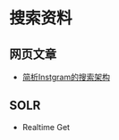 # 搜索资料
## 网页文章
* [简析Instgram的搜索架构](http://geek.csdn.net/news/detail/74934)






## SOLR

* Realtime Get
